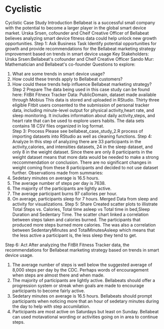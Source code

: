 # Cyclistic
Cyclistic Case Study 
Introduction
Bellabeat is a successful small company with the potential to become a larger player in the global smart device market.  Urska Srsen, cofounder and Cheif Creative Officer of Bellabeat believes analyzing smart device fitness data could help unlock new growth opportunities.
Step 1: Ask
Business Task
Identify potential opportunities for growth and provide recommendations for the Bellabeat marketing strategy improvement based on trends in smart device usage
Key Stakeholders:
Urska Srsen:Bellabeat's cofounder and Cheif Creative Officer
Sando Mur: Mathematician and Bellabeat's co-founder
Questions to explore:
1. What are some trends in smart device usage?
2. How could these trends apply to Bellabeat customers?
3. How could these trends help influence Bellabeat marketing strategy?
Step 2 Prepare
The data being used in this case study can be found here: FitBit Fitnexx Tracker Data: PublicDomain, dataset made available through Mobius
This data is stored and uploaded in RStudio.  Thirty three eligible Fitbit users consented to the submission of personal tracker data, including minute-level output for physical activity,heart rate, and sleep monitoring.  It includes information about daily activity,steps, and heart rate that can be used to explore users habits.
The data sets contains 18 CSV files organized in log format.  
Step 3: Process
Please see bellabeat_case_study_2.R process of importing datasets into RStudio as well as cleaning functions.
Step 4: Analyze
In this step of analyzing there are 33 participants in the activity,calories, and intensities datasets, 24 in the sleep dataset, and only 8 in the weight dataset. Since there are only 8 participants in the weight dataset means that more data would be needed to make a strong reccommendation or conclusion. There are no significant changes in weight coming from these 8 participants and decided to not use dataset further. 
Observations made from summaries:
1. Sedetary minutes on average is 16.5 hours.
2. The average number of steps per day is 7638.  
3. The majority of the participants are lightly active. 
4. The average participant burns 97 callories per hour.
5. On average, participants sleep for 7 hours. 
Merged Data from sleep and activity for visualizations.
Step 5: Share
Created scatter plots to illistrate Total Steps vs. Calories, Total time asleep vs Total time in bed,Sleep Duration and Sedentary Time.  The scatter chart linked a correlation between steps taken and calories burned. The participants that produced more steps burned more calories.  The was also a correlation between SedentaryMinutes and TotalMinutesAsleep which means that the less active a participant is, the less sleep they tend to get. 


Step 6: Act
After analyzing the FitBit Fitness Tracker data, the recommendations for Bellabeat marketing strategy based on trends in smart device usage.
1. The average number of steps is well below the suggested average of 8,000 steps per day by the CDC.  Perhaps words of encouragement when steps are almost there and when made.
2. The majority of participants are lightly active.  Bellabeats should offer a progression system or streak when goals are made to encourage participants to become fairly active.
3. Sedetary minutes on average is 16.5 hours.  Bellabeats should prompt participants when noticing more that an hour of sedetary minutes during the day to help with step accumilation. 
4. Participants are most active on Saturdays but least on Sunday.  Bellabeat can used motavational wording or activities going on in area to continue steps. 
